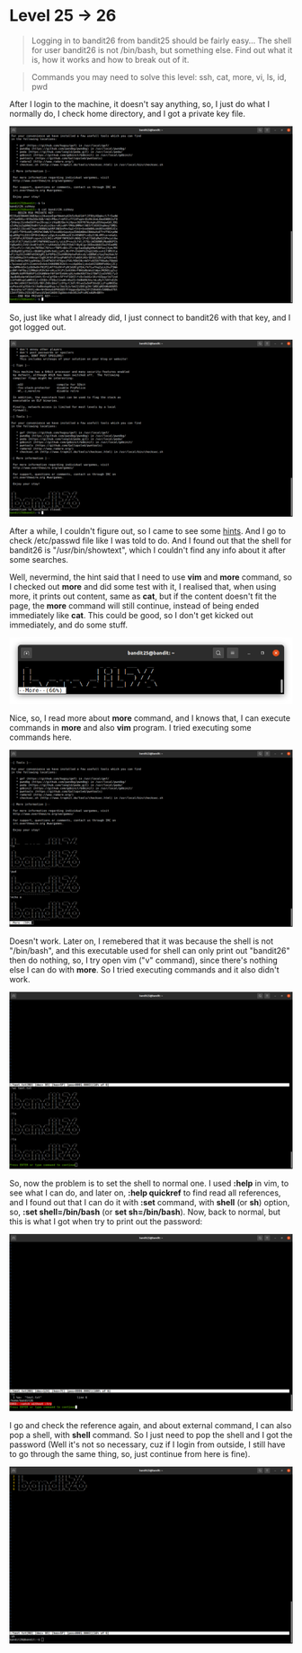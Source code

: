 # Level 25 -> 26
> Logging in to bandit26 from bandit25 should be fairly easy… The shell for user bandit26 is not /bin/bash, but something else. Find out what it is, how it works and how to break out of it.

> Commands you may need to solve this level: ssh, cat, more, vi, ls, id, pwd

After I login to the machine, it doesn't say anything, so, I just do what I normally do, I check home directory, and I got a private key file.

![Sol](https://github.com/HenryNg101/ctf-write-ups/blob/main/Over_the_wire/Bandit/Level%2025%20-%3E%2026/Images/0.png)

So, just like what I already did, I just connect to bandit26 with that key, and I got logged out. 

![Sol](https://github.com/HenryNg101/ctf-write-ups/blob/main/Over_the_wire/Bandit/Level%2025%20-%3E%2026/Images/1.png)

After a while, I couldn't figure out, so I came to see some [hints](http://bresleveloper.blogspot.com/2018/05/overthewire-bandit-walkthrough-just.html).
And I go to check /etc/passwd file like I was told to do. And I found out that the shell for bandit26 is "/usr/bin/showtext", which I couldn't find any info about it
after some searches. 

Well, nevermind, the hint said that I need to use **vim** and **more** command, so I checked out **more** and did some test with it, I realised that,
when using more, it prints out content, same as **cat**, but if the content doesn't fit the page, the **more** command will still continue, instead of being ended
immediately like **cat**. This could be good, so I don't get kicked out immediately, and do some stuff.

![Sol](https://github.com/HenryNg101/ctf-write-ups/blob/main/Over_the_wire/Bandit/Level%2025%20-%3E%2026/Images/2.png)

Nice, so, I read more about **more** command, and I knows that, I can execute commands in **more** and also **vim** program. I tried executing some commands here.

![sol](https://github.com/HenryNg101/ctf-write-ups/blob/main/Over_the_wire/Bandit/Level%2025%20-%3E%2026/Images/3.png)

Doesn't work. Later on, I remebered that it was because the shell is not "/bin/bash", and this executable used for shell can only print out "bandit26" then do 
nothing, so, I try open vim ("v" command), since there's nothing else I can do with **more**. So I tried executing commands and it also didn't work.

![Sol](https://github.com/HenryNg101/ctf-write-ups/blob/main/Over_the_wire/Bandit/Level%2025%20-%3E%2026/Images/4.png)

So, now the problem is to set the shell to normal one. I used **:help** in vim, to see what I can do, and later on, **:help quickref** to find read all references,
and I found out that I can do it with **:set** command, with **shell** (or **sh**) option, so, **:set shell=/bin/bash** (or **set sh=/bin/bash**). Now, back to normal,
but this is what I got when try to print out the password:

![Sol](https://github.com/HenryNg101/ctf-write-ups/blob/main/Over_the_wire/Bandit/Level%2025%20-%3E%2026/Images/5.png)

I go and check the reference again, and about external command, I can also pop a shell, with **shell** command. So I just need to pop the shell and I got the password (Well it's not so necessary, cuz if I login from outside, I still have to go through the same thing, so, just continue from here is fine).

![Sol](https://github.com/HenryNg101/ctf-write-ups/blob/main/Over_the_wire/Bandit/Level%2025%20-%3E%2026/Images/6.png)

